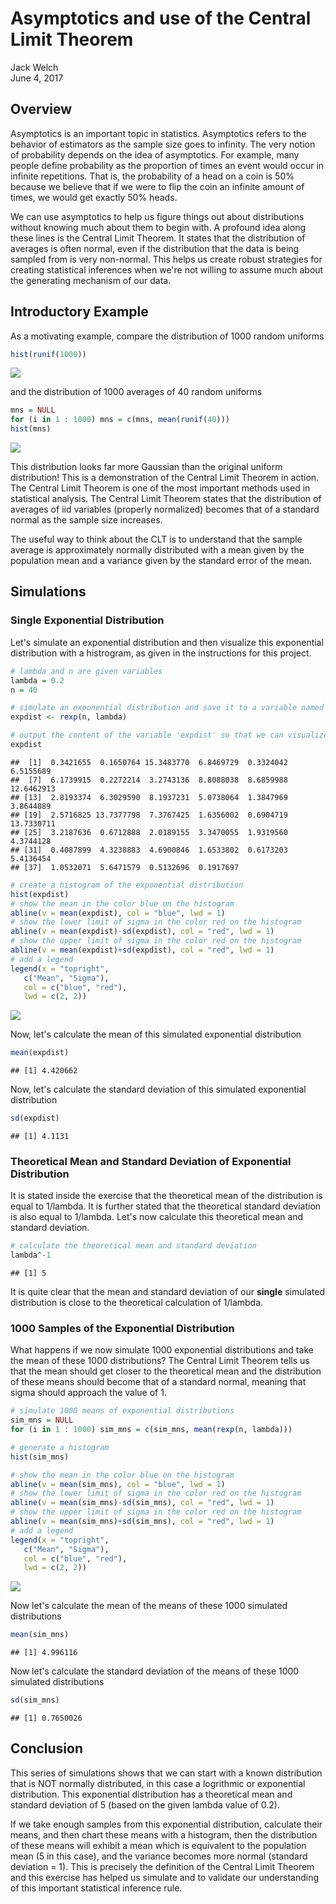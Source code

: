 # Asymptotics and use of the Central Limit Theorem
Jack Welch  
June 4, 2017  

## Overview
Asymptotics is an important topic in statistics. Asymptotics refers to the behavior of estimators as the sample size goes to infinity. The very notion of probability depends on the idea of asymptotics. For example, many people define probability as the proportion of times an event would occur in infinite repetitions. That is, the probability of a head on a coin is 50% because we believe that if we were to flip the coin an infinite amount of times, we would get exactly 50% heads.

We can use asymptotics to help us figure things out about distributions without knowing much about them to begin with. A profound idea along these lines is the Central Limit Theorem. It states that the distribution of averages is often normal, even if the distribution that the data is being sampled from is very non-normal. This helps us create robust strategies for creating statistical inferences when we're not willing to assume much about the generating mechanism of our data.

## Introductory Example

As a motivating example, compare the distribution of 1000 random uniforms


```r
hist(runif(1000))
```

![](simulation_files/figure-html/unnamed-chunk-1-1.png)<!-- -->

and the distribution of 1000 averages of 40 random uniforms


```r
mns = NULL
for (i in 1 : 1000) mns = c(mns, mean(runif(40)))
hist(mns)
```

![](simulation_files/figure-html/unnamed-chunk-2-1.png)<!-- -->

This distribution looks far more Gaussian than the original uniform distribution!  This is a demonstration of the Central Limit Theorem in action.  The Central Limit Theorem is one of the most important methods used in statistical analysis.  The Central Limit Theorem states that the distribution of averages of iid variables (properly normalized) becomes that of a standard normal as the sample size increases.

The useful way to think about the CLT is to understand that the sample average is approximately normally distributed with a mean given by the population mean and a variance given by the standard error of the mean.

## Simulations

### Single Exponential Distribution

Let's simulate an exponential distribution and then visualize this exponential distribution with a histrogram, as given in the instructions for this project.


```r
# lambda and n are given variables
lambda = 0.2
n = 40

# simulate an exponential distribution and save it to a variable named 'expdist'
expdist <- rexp(n, lambda)

# output the content of the variable 'expdist' so that we can visualize the contents
expdist
```

```
##  [1]  0.3421655  0.1650764 15.3483770  6.8469729  0.3324042  6.5155689
##  [7]  6.1739915  0.2272214  3.2743136  8.8088038  8.6859988 12.6462913
## [13]  2.8193374  6.3029590  8.1937231  5.0738064  1.3847969  3.8644889
## [19]  2.5716825 13.7377798  7.3767425  1.6356002  0.6904719 13.7330711
## [25]  3.2187636  0.6712888  2.0189155  3.3470055  1.9319560  4.3744128
## [31]  0.4087899  4.3238883  4.6900846  1.6533802  0.6173203  5.4136454
## [37]  1.0532071  5.6471579  0.5132696  0.1917697
```

```r
# create a histogram of the exponential distribution
hist(expdist)
# show the mean in the color blue on the histogram
abline(v = mean(expdist), col = "blue", lwd = 1)
# show the lower limit of sigma in the color red on the histogram
abline(v = mean(expdist)-sd(expdist), col = "red", lwd = 1)
# show the upper limit of sigma in the color red on the histogram
abline(v = mean(expdist)+sd(expdist), col = "red", lwd = 1)
# add a legend
legend(x = "topright", 
   c("Mean", "Sigma"),
   col = c("blue", "red"),
   lwd = c(2, 2))
```

![](simulation_files/figure-html/unnamed-chunk-3-1.png)<!-- -->

Now, let's calculate the mean of this simulated exponential distribution


```r
mean(expdist)
```

```
## [1] 4.420662
```

Now, let's calculate the standard deviation of this simulated exponential distribution


```r
sd(expdist)
```

```
## [1] 4.1131
```

### Theoretical Mean and Standard Deviation of Exponential Distribution

It is stated inside the exercise that the theoretical mean of the distribution is equal to 1/lambda.  It is further stated that the theoretical standard deviation is also equal to 1/lambda. Let's now calculate this theoretical mean and standard deviation.


```r
# calculate the theoretical mean and standard deviation
lambda^-1
```

```
## [1] 5
```

It is quite clear that the mean and standard deviation of our **single** simulated distribution is close to the theoretical calculation of 1/lambda.

### 1000 Samples of the Exponential Distribution

What happens if we now simulate 1000 exponential distributions and take the mean of these 1000 distributions?  The Central Limit Theorem tells us that the mean should get closer to the theoretical mean and the distribution of these means should become that of a standard normal, meaning that sigma should approach the value of 1.


```r
# simulate 1000 means of exponential distributions
sim_mns = NULL
for (i in 1 : 1000) sim_mns = c(sim_mns, mean(rexp(n, lambda)))

# generate a histogram
hist(sim_mns)

# show the mean in the color blue on the histogram
abline(v = mean(sim_mns), col = "blue", lwd = 1)
# show the lower limit of sigma in the color red on the histogram
abline(v = mean(sim_mns)-sd(sim_mns), col = "red", lwd = 1)
# show the upper limit of sigma in the color red on the histogram
abline(v = mean(sim_mns)+sd(sim_mns), col = "red", lwd = 1)
# add a legend
legend(x = "topright", 
   c("Mean", "Sigma"),
   col = c("blue", "red"),
   lwd = c(2, 2))
```

![](simulation_files/figure-html/unnamed-chunk-7-1.png)<!-- -->

Now let's calculate the mean of the means of these 1000 simulated distributions


```r
mean(sim_mns)
```

```
## [1] 4.996116
```

Now let's calculate the standard deviation of the means of these 1000 simulated distributions


```r
sd(sim_mns)
```

```
## [1] 0.7650026
```

## Conclusion

This series of simulations shows that we can start with a known distribution that is NOT normally distributed, in this case a logrithmic or exponential distribution.  This exponential distribution has a theoretical mean and standard deviation of 5 (based on the given lambda value of 0.2).

If we take enough samples from this exponential distribution, calculate their means, and then chart these means with a histogram, then the distribution of these means will exhibit a mean which is equivalent to the population mean (5 in this case), and the variance becomes more normal (standard deviation = 1).  This is precisely the definition of the Central Limit Theorem and this exercise has helped us simulate and to validate our understanding of this important statistical inference rule.







